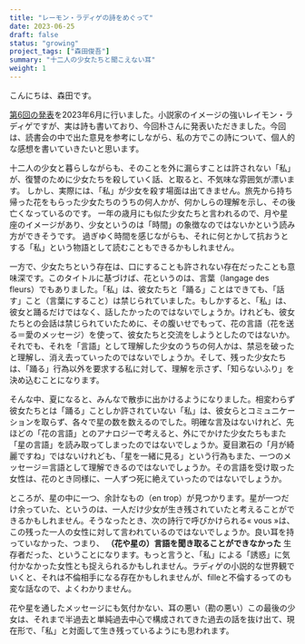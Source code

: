 ```yaml
---
title: "レーモン・ラディゲの詩をめぐって"
date: 2023-06-25
draft: false
status: "growing"
project_tags: ["森田俊吾"]
summary: "十二人の少女たちと聞こえない耳"
weight: 1
---
```


こんにちは、森田です。

[第6回の発表](./../../garden/2023-06-23-radiguet)を2023年6月に行いました。小説家のイメージの強いレイモン・ラディゲですが、実は詩も書いており、今回朴さんに発表いただきました。今回は、読書会の中で出た意見を参考にしながら、私の方でこの詩について、個人的な感想を書いていきたいと思います。

十二人の少女と暮らしながらも、そのことを外に漏らすことは許されない「私」が、復讐のために少女たちを殺していく話、と取ると、不気味な雰囲気が漂います。
しかし、実際には、「私」が少女を殺す場面は出てきません。旅先から持ち帰った花をもらった少女たちのうちの何人かが、何かしらの理解を示し、その後亡くなっているのです。
一年の歳月にも似た少女たちと言われるので、月や星座のイメージがあり、少女というのは「時間」の象徴なのではないかという読み方ができそうです。
過ぎゆく時間を感じながらも、それに何とかして抗おうとする「私」という物語として読むこともできるかもしれません。

一方で、少女たちという存在は、口にすることも許されない存在だったことも意味深です。このタイトルに基づけば、花というのは、言葉（langage des fleurs）でもありました。「私」は、彼女たちと「踊る」ことはできても、「話す」こと（言葉にすること）は禁じられていました。もしかすると、「私」は、彼女と踊るだけではなく、話したかったのではないでしょうか。けれども、彼女たちとの会話は禁じられていたために、その腹いせでもって、花の言語（花を送る＝愛のメッセージ）を使って、彼女たちと交流をしようとしたのではないか。それでも、それを「言語」として理解した少女のうちの何人かは、禁忌を破ったと理解し、消え去っていったのではないでしょうか。そして、残った少女たちは、「踊る」行為以外を要求する私に対して、理解を示さず、「知らないふり」を決め込むことになります。

そんな中、夏になると、みんなで散歩に出かけるようになりました。相変わらず彼女たちとは「踊る」ことしか許されていない「私」は、彼女らとコミュニケーションを取らず、各々で星の数を数えるのでした。明確な言及はないけれど、先ほどの「花の言語」とのアナロジーで考えると、外にでかけた少女たちもまた「星の言語」を読み取ってしまったのではないでしょうか。夏目漱石の「月が綺麗ですね」ではないけれども、「星を一緒に見る」という行為もまた、一つのメッセージ＝言語として理解できるのではないでしょうか。その言語を受け取った女性は、花のとき同様に、一人ずつ死に絶えていったのではないでしょうか。

ところが、星の中に一つ、余計なもの（en trop）が見つかります。星が一つだけ余っていた、というのは、一人だけ少女が生き残されていたと考えることができるかもしれません。そうなったとき、次の詩行で呼びかけられる« vous »は、この残った一人の女性に対して言われているのではないでしょうか。良い耳を持っていなかった、つまり、 **（花や星の）言語を聞き取ることができなかった** 生存者だった、ということになります。もっと言うと、「私」による「誘惑」に気付かなかった女性とも捉えられるかもしれません。ラディゲの小説的な世界観でいくと、それは不倫相手になる存在かもしれませんが、filleと不倫するってのも変な話なので、よくわかりません。

花や星を通したメッセージにも気付かない、耳の悪い（勘の悪い）この最後の少女は、それまで半過去と単純過去中心で構成されてきた過去の話を抜け出て、現在形で、「私」と対面して生き残っているようにも思われます。
